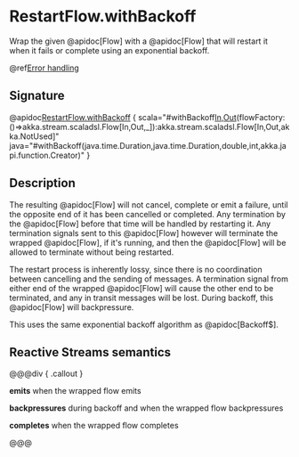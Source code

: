 # RestartFlow.withBackoff

Wrap the given @apidoc[Flow] with a @apidoc[Flow] that will restart it when it fails or complete using an exponential backoff.

@ref[Error handling](../index.md#error-handling)

## Signature

@apidoc[RestartFlow.withBackoff](RestartFlow$) { scala="#withBackoff[In,Out](minBackoff:scala.concurrent.duration.FiniteDuration,maxBackoff:scala.concurrent.duration.FiniteDuration,randomFactor:Double)(flowFactory:()=&gt;akka.stream.scaladsl.Flow[In,Out,_]):akka.stream.scaladsl.Flow[In,Out,akka.NotUsed]" java="#withBackoff(java.time.Duration,java.time.Duration,double,int,akka.japi.function.Creator)" }

## Description

The resulting @apidoc[Flow] will not cancel, complete or emit a failure, until the opposite end of it has been cancelled or
completed. Any termination by the @apidoc[Flow] before that time will be handled by restarting it. Any termination
signals sent to this @apidoc[Flow] however will terminate the wrapped @apidoc[Flow], if it's running, and then the @apidoc[Flow]
will be allowed to terminate without being restarted.

The restart process is inherently lossy, since there is no coordination between cancelling and the sending of
messages. A termination signal from either end of the wrapped @apidoc[Flow] will cause the other end to be terminated,
and any in transit messages will be lost. During backoff, this @apidoc[Flow] will backpressure.

This uses the same exponential backoff algorithm as @apidoc[Backoff$].

## Reactive Streams semantics

@@@div { .callout }

**emits** when the wrapped flow emits

**backpressures** during backoff and when the wrapped flow backpressures

**completes** when the wrapped flow completes

@@@
